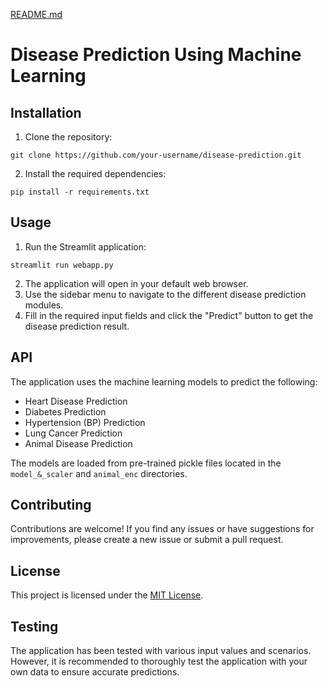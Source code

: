 [README.md](https://github.com/user-attachments/files/22514026/README.md)
# Disease Prediction Using Machine Learning

## Installation

1. Clone the repository:
```
git clone https://github.com/your-username/disease-prediction.git
```
2. Install the required dependencies:
```
pip install -r requirements.txt
```

## Usage

1. Run the Streamlit application:
```
streamlit run webapp.py
```
2. The application will open in your default web browser.
3. Use the sidebar menu to navigate to the different disease prediction modules.
4. Fill in the required input fields and click the "Predict" button to get the disease prediction result.

## API

The application uses the machine learning models to predict the following:

- Heart Disease Prediction
- Diabetes Prediction
- Hypertension (BP) Prediction
- Lung Cancer Prediction
- Animal Disease Prediction

The models are loaded from pre-trained pickle files located in the `model_&_scaler` and `animal_enc` directories.

## Contributing

Contributions are welcome! If you find any issues or have suggestions for improvements, please create a new issue or submit a pull request.

## License

This project is licensed under the [MIT License](LICENSE).

## Testing

The application has been tested with various input values and scenarios. However, it is recommended to thoroughly test the application with your own data to ensure accurate predictions.

